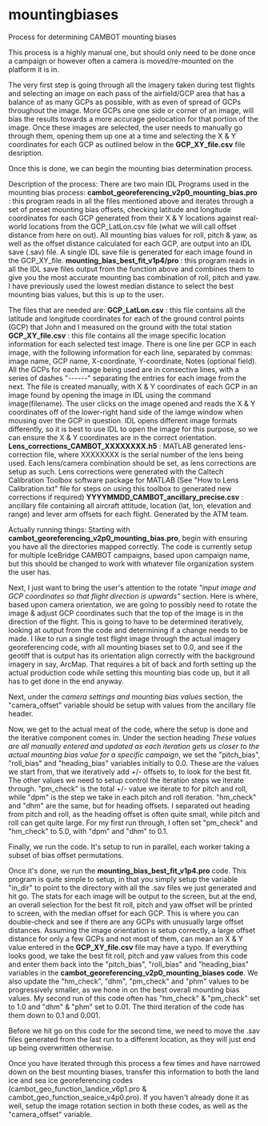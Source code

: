 # mountingbiases
Process for determining CAMBOT mounting biases

This process is a highly manual one, but should only need to be done once a campaign or however often a camera is moved/re-mounted on the platform it is in. 

The very first step is going through all the imagery taken during test flights and selecting an image on each pass of the airfield/GCP area that has a balance of as many GCPs as possible, with as even of spread of GCPs throughout the image. More GCPs one one side or corner of an image, will bias the results towards a more accurage geolocation for that portion of the image. Once these images are selected, the user needs to manually go through them, opening them up one at a time and selecting the X & Y coordinates for each GCP as outlined below in the **GCP_XY_file.csv** file desription.

Once this is done, we can begin the mounting bias determination process. 


Description of the process:
There are two main IDL Programs used in the mounting bias process:
**cambot_georeferencing_v2p0_mounting_bias.pro** : this program reads in all the files mentioned above and iterates through a set of preset mounting bias offsets, checking latitude and longitude coordinates for each GCP generated from their X & Y locations against real-world locations from the GCP_LatLon.csv file (what we will call offset distance from here on out). All mounting bias values for roll, pitch & yaw, as well as the offset distance calculated for each GCP, are output into an IDL save (.sav) file. A single IDL save file is generated for each image found in the GCP_XY_file.
**mounting_bias_best_fit_v1p4/pro** : this program reads in all the IDL save files output from the function above and combines them to give you the most accurate mounting bas combination of roll, pitch and yaw. I have previously used the lowest median distance to select the best mounting bias values, but this is up to the user. 


The files that are needed are:
**GCP_LatLon.csv** : this file contains all the latitude and longitude coordinates for each of the ground control points (GCP) that John and I measured on the ground with the total station
**GCP_XY_file.csv** : this file contains all the image specific location information for each selected test image. There is one line per GCP in each image, with the following information for each line, separated by commas: image name, GCP name, X-coordinate, Y-coordinate, Notes (optional field). All the GCPs for each image being used are in consective lines, with a series of dashes "------" separating the entries for each image from the next. The file is created manually, with X & Y coordinates of each GCP in an image found by opening the image in IDL using the command image(filename). The user clicks on the image opened and reads the X & Y coordinates off of the lower-right hand side of the iamge window when mousing over the GCP in question. IDL opens different image formats differently, so it is best to use IDL to open the image for this purpose, so we can ensure the X & Y coordinates are in the correct orientation.
**Lens_corrections_CAMBOT_XXXXXXXX.h5** : MATLAB generated lens-correction file, where XXXXXXXX is the serial number of the lens being used. Each lens/camera combination should be set, as lens corrections are setup as such. Lens corrections were generated with the Caltech Calibration Toolbox software package for MATLAB (See "How to Lens Calibration.txt" file for steps on using this toolbox to generated new corrections if required)
**YYYYMMDD_CAMBOT_ancillary_precise.csv** : ancillary file containing all aircraft attitude, location (lat, lon, elevation and range) and lever arm offsets for each flight. Generated by the ATM team.


Actually running things:
Starting with **cambot_georeferencing_v2p0_mounting_bias.pro**, begin with ensuring you have all the directories mapped correctly. The code is currently setup for multiple IceBridge CAMBOT campaigns, based upon campaign name, but this should be changed to work with whatever file organization system the user has.

Next, I just want to bring the user's attention to the rotate *"input image and GCP coordinates so that flight direction is upwards"* section. Here is where, based upon camera orientation, we are going to possibly need to rotate the image & adjust GCP coordinates such that the top of the image is in the direction of the flight. This is going to have to be determined iteratively, looking at output from the code and determining if a change needs to be made. I like to run a single test flight image through the actual imagery georeferencing code, with all mounting biases set to 0.0, and see if the geotiff that is output has its orientation align correctly with the background imagery in say, ArcMap. That requires a bit of back and forth setting up the actual production code while setting this mounting bias code up, but it all has to get done in the end anyway. 

Next, under the *camera settings and mounting bias values* section, the "camera_offset" variable should be setup with values from the ancillary file header. 

Now, we get to the actual meat of the code, where the setup is done and the iterative component comes in. Under the section heading *These values are all manually entered and updated as each iteration gets us closer to the actual mounting bias value for a specific campaign*, we set the "pitch_bias", "roll_bias" and "heading_bias" variables initially to 0.0. These are the values we start from, that we iteratively add +/- offsets to, to look for the best fit. The other values we need to setup control the iteration steps we iterate through. "pm_check" is the total +/- value we iterate to for pitch and roll, while "dpm" is the step we take in each pitch and roll iteration. "hm_check" and "dhm" are the same, but for heading offsets. I separated out heading from pitch and roll, as the heading offset is often quite small, while pitch and roll can get quite large. For my first run through, I often set "pm_check" and "hm_check" to 5.0, with "dpm" and "dhm" to 0.1. 

Finally, we run the code. It's setup to run in parallel, each worker taking a subset of bias offset permutations. 

Once it's done, we run the **mounting_bias_best_fit_v1p4.pro** code. This program is quite simple to setup, in that you simply setup the variable "in_dir" to point to the directory with all the .sav files we just generated and hit go. The stats for each image will be output to the screen, but at the end, an overall selection for the best fit roll, pitch and yaw offset will be printed to screen, with the median offset for each GCP. This is where you can double-check and see if there are any GCPs with unusually large offset distances. Assuming the image orientation is setup correctly, a large offset distance for only a few GCPs and not most of them, can mean an X & Y value entered in the **GCP_XY_file.csv** file may have a typo. If everything looks good, we take the best fit roll, pitch and yaw values from this code and enter them back into the "pitch_bias", "roll_bias" and "heading_bias" variables in the **cambot_georeferencing_v2p0_mounting_biases code**. We also update the "hm_check", "dhm", "pm_check" and "phm" values to be progressively smaller, as we hone in on the best overall mounting bias values. My second run of this code often has "hm_check" & "pm_check" set to 1.0 and "dhm" & "phm" set to 0.01. The third iteration of the code has them down to 0.1 and 0.001. 

Before we hit go on this code for the second time, we need to move the .sav files generated from the last run to a different location, as they will just end up being overwritten otherwise.

Once you have iterated through this process a few times and have narrowed down on the best mounting biases, transfer this information to both the land ice and sea ice georeferencing codes (cambot_geo_function_landice_v6p1.pro & cambot_geo_function_seaice_v4p0.pro). If you haven't already done it as well, setup the image rotation section in both these codes, as well as the "camera_offset" variable. 

